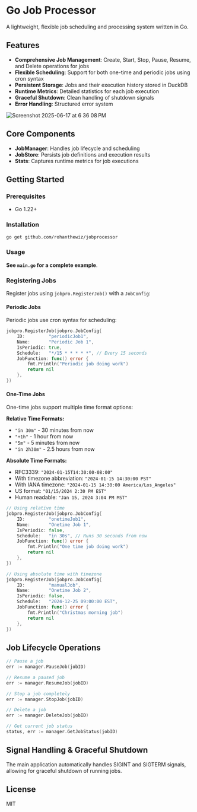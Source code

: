 # Go Job Processor

A lightweight, flexible job scheduling and processing system written in Go.

## Features

- **Comprehensive Job Management**: Create, Start, Stop, Pause, Resume, and Delete operations for jobs
- **Flexible Scheduling**: Support for both one-time and periodic jobs using cron syntax
- **Persistent Storage**: Jobs and their execution history stored in DuckDB
- **Runtime Metrics**: Detailed statistics for each job execution
- **Graceful Shutdown**: Clean handling of shutdown signals
- **Error Handling**: Structured error system

![Screenshot 2025-06-17 at 6 36 08 PM](https://github.com/user-attachments/assets/0b5d7d04-0755-4463-b1fe-3ccd56a513a2)

## Core Components

- **JobManager**: Handles job lifecycle and scheduling
- **JobStore**: Persists job definitions and execution results
- **Stats**: Captures runtime metrics for job executions

## Getting Started

### Prerequisites

- Go 1.22+

### Installation

```bash
go get github.com/rohanthewiz/jobprocessor
```

### Usage
**See `main.go` for a complete example**.

### Registering Jobs

Register jobs using `jobpro.RegisterJob()` with a `JobConfig`:

#### Periodic Jobs
Periodic jobs use cron syntax for scheduling:

```go
jobpro.RegisterJob(jobpro.JobConfig{
	ID:         "periodicJob1",
	Name:       "Periodic Job 1",
	IsPeriodic: true,
	Schedule:   "*/15 * * * * *", // Every 15 seconds
	JobFunction: func() error {
		fmt.Println("Periodic job doing work")
		return nil
	},
})
```

#### One-Time Jobs
One-time jobs support multiple time format options:

**Relative Time Formats:**
- `"in 30m"` - 30 minutes from now
- `"+1h"` - 1 hour from now
- `"5m"` - 5 minutes from now
- `"in 2h30m"` - 2.5 hours from now

**Absolute Time Formats:**
- RFC3339: `"2024-01-15T14:30:00-08:00"`
- With timezone abbreviation: `"2024-01-15 14:30:00 PST"`
- With IANA timezone: `"2024-01-15 14:30:00 America/Los_Angeles"`
- US format: `"01/15/2024 2:30 PM EST"`
- Human readable: `"Jan 15, 2024 3:04 PM MST"`

```go
// Using relative time
jobpro.RegisterJob(jobpro.JobConfig{
	ID:         "onetimeJob1",
	Name:       "Onetime Job 1",
	IsPeriodic: false,
	Schedule:   "in 30s", // Runs 30 seconds from now
	JobFunction: func() error {
		fmt.Println("One time job doing work")
		return nil
	},
})

// Using absolute time with timezone
jobpro.RegisterJob(jobpro.JobConfig{
	ID:         "manualJob",
	Name:       "Onetime Job 2",
	IsPeriodic: false,
	Schedule:   "2024-12-25 09:00:00 EST",
	JobFunction: func() error {
		fmt.Println("Christmas morning job")
		return nil
	},
})
```

## Job Lifecycle Operations

```go
// Pause a job
err := manager.PauseJob(jobID)

// Resume a paused job
err := manager.ResumeJob(jobID)

// Stop a job completely
err := manager.StopJob(jobID)

// Delete a job
err := manager.DeleteJob(jobID)

// Get current job status
status, err := manager.GetJobStatus(jobID)
```

## Signal Handling & Graceful Shutdown

The main application automatically handles SIGINT and SIGTERM signals, allowing for graceful shutdown of running jobs.

## License

MIT
